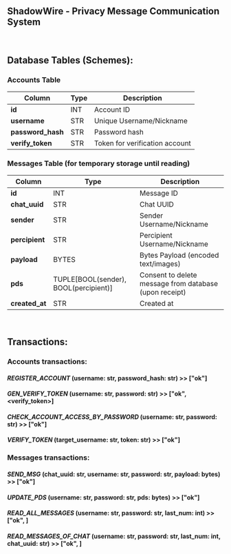 ## ShadowWire - Privacy Message Communication System

<br>

## Database Tables (Schemes):

### Accounts Table
| Column            | Type | Description                    |
|-------------------|------|--------------------------------|
| **id**            | INT  | Account ID                     |
| **username**      | STR  | Unique Username/Nickname       |
| **password_hash** | STR  | Password hash                  |
| **verify_token**  | STR  | Token for verification account |

### Messages Table (for temporary storage until reading)
| Column         | Type                                   | Description                                            |
|----------------|----------------------------------------|--------------------------------------------------------|
| **id**         | INT                                    | Message ID                                             |
| **chat_uuid**  | STR                                    | Chat UUID                                              |
| **sender**     | STR                                    | Sender Username/Nickname                               |
| **percipient** | STR                                    | Percipient Username/Nickname                           |
| **payload**    | BYTES                                  | Bytes Payload (encoded text/images)                    |
| **pds**        | TUPLE[BOOL(sender), BOOL(percipient)]  | Consent to delete message from database (upon receipt) |
| **created_at** | STR                                    | Created at                                             |

<br>

## Transactions:

### Accounts transactions:
#### *REGISTER_ACCOUNT* (username: str, password_hash: str) >> ["ok"]
#### *GEN_VERIFY_TOKEN* (username: str, password: str) >> ["ok", <verify_token>]
#### *CHECK_ACCOUNT_ACCESS_BY_PASSWORD* (username: str, password: str) >> ["ok"]
#### *VERIFY_TOKEN* (target_username: str, token: str) >> ["ok"]

### Messages transactions:
#### *SEND_MSG* (chat_uuid: str, username: str, password: str, payload: bytes) >> ["ok"] 
#### *UPDATE_PDS* (username: str, password: str, pds: bytes) >> ["ok"]

#### *READ_ALL_MESSAGES* (username: str, password: str, last_num: int) >> ["ok", <messages>]
#### *READ_MESSAGES_OF_CHAT* (username: str, password: str, last_num: int, chat_uuid: str) >> ["ok", <messages>]

<br>


